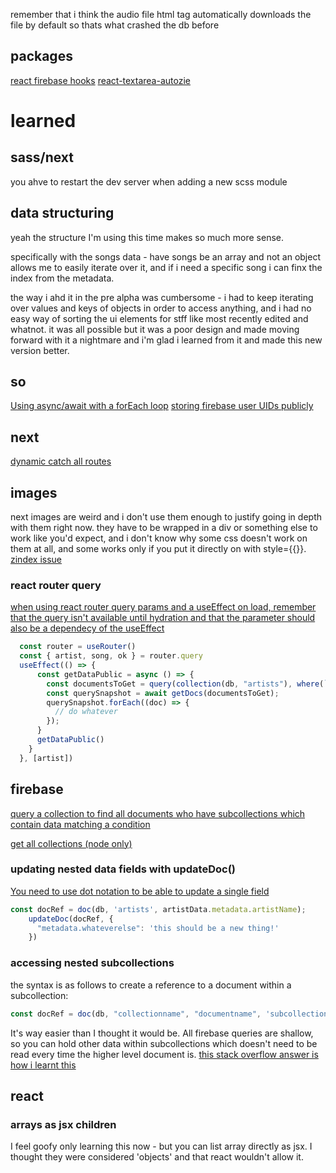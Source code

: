 remember that i think the audio file html tag automatically downloads the file by default so thats what crashed the db before

## packages
[react firebase hooks](https://www.npmjs.com/package/react-firebase-hooks)
[react-textarea-autozie](https://www.npmjs.com/package/react-textarea-autosize)


# learned

## sass/next

you ahve to restart the dev server when adding a new scss module

## data structuring

yeah the structure I'm using this time makes so much more sense.

specifically with the songs data - have songs be an array and not an object allows me to easily iterate over it, and if i need a specific song i can finx the index from the metadata.

the way i ahd it in the pre alpha was cumbersome - i had to keep iterating over values and keys of objects in order to access anything, and i had no easy way of sorting the ui elements for stff like most recently edited and whatnot. it was all possible but it was a poor design and made moving forward with it a nightmare and i'm glad i learned from it and made this new version better.

## so

[Using async/await with a forEach loop](https://stackoverflow.com/questions/37576685/using-async-await-with-a-foreach-loop)
[storing firebase user UIDs publicly](https://www.quora.com/Is-it-unsafe-to-reveal-the-user-IDs-of-Firebase-users)

## next
[dynamic catch all routes](https://nextjs.org/docs/routing/dynamic-routes)

## images

next images are weird and i don't use them enough to justify going in depth with them right now. they have to be wrapped in a div or something else to work like you'd expect, and i don't know why some css doesn't work on them at all, and some works only if you put it directly on with style={{}}. [zindex issue](https://github.com/vercel/next.js/discussions/30259)

### react router query

[when using react router query params and a useEffect on load, remember that the query isn't available until hydration and that the parameter should also be a dependecy of the useEffect](https://github.com/vercel/next.js/discussions/11484)

```js
  const router = useRouter()
  const { artist, song, ok } = router.query
  useEffect(() => {
      const getDataPublic = async () => {
        const documentsToGet = query(collection(db, "artists"), where(`metadata.artistName`, "==", 'artistname1'));
        const querySnapshot = await getDocs(documentsToGet);
        querySnapshot.forEach((doc) => {
          // do whatever
        });
      }
      getDataPublic()
    }
  }, [artist])
```

## firebase

[query a collection to find all documents who have subcollections which contain data matching a condition](https://firebase.blog/posts/2019/06/understanding-collection-group-queries)

[get all collections (node only)](https://googleapis.dev/nodejs/firestore/latest/Firestore.html#listCollections)

### updating nested data fields with updateDoc()

[You need to use dot notation to be able to update a single field](https://stackoverflow.com/a/49151326/19101255)

```js
const docRef = doc(db, 'artists', artistData.metadata.artistName);
    updateDoc(docRef, {
      "metadata.whateverelse": 'this should be a new thing!'
    })
```

### accessing nested subcollections

the syntax is as follows to create a reference to a document within a subcollection: 
```js
const docRef = doc(db, "collectionname", "documentname", 'subcollectionname', 'documentinsubcollectionname');
```
It's way easier than I thought it would be. All firebase queries are shallow, so you can hold other data within subcollections which doesn't need to be read every time the higher level document is.
[this stack overflow answer is how i learnt this](https://stackoverflow.com/a/69313831/19101255)

## react

### arrays as jsx children

I feel goofy only learning this now - but you can list array directly as jsx. I thought they were considered 'objects' and that react wouldn't allow it.